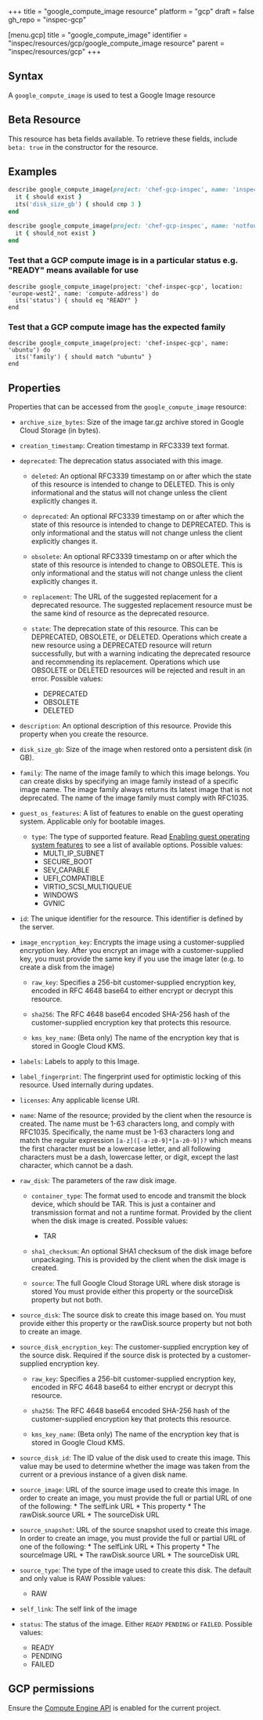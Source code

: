 +++
title = "google_compute_image resource"
platform = "gcp"
draft = false
gh_repo = "inspec-gcp"

[menu.gcp]
title = "google_compute_image"
identifier = "inspec/resources/gcp/google_compute_image resource"
parent = "inspec/resources/gcp"
+++

## Syntax

A `google_compute_image` is used to test a Google Image resource


## Beta Resource
This resource has beta fields available. To retrieve these fields, include `beta: true` in the constructor for the resource.

## Examples

```ruby
describe google_compute_image(project: 'chef-gcp-inspec', name: 'inspec-image') do
  it { should exist }
  its('disk_size_gb') { should cmp 3 }
end

describe google_compute_image(project: 'chef-gcp-inspec', name: 'notfound') do
  it { should_not exist }
end
```

### Test that a GCP compute image is in a particular status e.g. "READY" means available for use

    describe google_compute_image(project: 'chef-inspec-gcp', location: 'europe-west2', name: 'compute-address') do
      its('status') { should eq "READY" }
    end

### Test that a GCP compute image has the expected family

    describe google_compute_image(project: 'chef-inspec-gcp', name: 'ubuntu') do
      its('family') { should match "ubuntu" }
    end

## Properties

Properties that can be accessed from the `google_compute_image` resource:


  * `archive_size_bytes`: Size of the image tar.gz archive stored in Google Cloud Storage (in bytes).

  * `creation_timestamp`: Creation timestamp in RFC3339 text format.

  * `deprecated`: The deprecation status associated with this image.

    * `deleted`: An optional RFC3339 timestamp on or after which the state of this resource is intended to change to DELETED. This is only informational and the status will not change unless the client explicitly changes it.

    * `deprecated`: An optional RFC3339 timestamp on or after which the state of this resource is intended to change to DEPRECATED. This is only informational and the status will not change unless the client explicitly changes it.

    * `obsolete`: An optional RFC3339 timestamp on or after which the state of this resource is intended to change to OBSOLETE. This is only informational and the status will not change unless the client explicitly changes it.

    * `replacement`: The URL of the suggested replacement for a deprecated resource. The suggested replacement resource must be the same kind of resource as the deprecated resource.

    * `state`: The deprecation state of this resource. This can be DEPRECATED, OBSOLETE, or DELETED. Operations which create a new resource using a DEPRECATED resource will return successfully, but with a warning indicating the deprecated resource and recommending its replacement. Operations which use OBSOLETE or DELETED resources will be rejected and result in an error.
    Possible values:
      * DEPRECATED
      * OBSOLETE
      * DELETED

  * `description`: An optional description of this resource. Provide this property when you create the resource.

  * `disk_size_gb`: Size of the image when restored onto a persistent disk (in GB).

  * `family`: The name of the image family to which this image belongs. You can create disks by specifying an image family instead of a specific image name. The image family always returns its latest image that is not deprecated. The name of the image family must comply with RFC1035.

  * `guest_os_features`: A list of features to enable on the guest operating system. Applicable only for bootable images.

    * `type`: The type of supported feature. Read [Enabling guest operating system features](https://cloud.google.com/compute/docs/images/create-delete-deprecate-private-images#guest-os-features) to see a list of available options.
    Possible values:
      * MULTI_IP_SUBNET
      * SECURE_BOOT
      * SEV_CAPABLE
      * UEFI_COMPATIBLE
      * VIRTIO_SCSI_MULTIQUEUE
      * WINDOWS
      * GVNIC

  * `id`: The unique identifier for the resource. This identifier is defined by the server.

  * `image_encryption_key`: Encrypts the image using a customer-supplied encryption key.  After you encrypt an image with a customer-supplied key, you must provide the same key if you use the image later (e.g. to create a disk from the image)

    * `raw_key`: Specifies a 256-bit customer-supplied encryption key, encoded in RFC 4648 base64 to either encrypt or decrypt this resource.

    * `sha256`: The RFC 4648 base64 encoded SHA-256 hash of the customer-supplied encryption key that protects this resource.

    * `kms_key_name`: (Beta only) The name of the encryption key that is stored in Google Cloud KMS.

  * `labels`: Labels to apply to this Image.

  * `label_fingerprint`: The fingerprint used for optimistic locking of this resource. Used internally during updates.

  * `licenses`: Any applicable license URI.

  * `name`: Name of the resource; provided by the client when the resource is created. The name must be 1-63 characters long, and comply with RFC1035. Specifically, the name must be 1-63 characters long and match the regular expression `[a-z]([-a-z0-9]*[a-z0-9])?` which means the first character must be a lowercase letter, and all following characters must be a dash, lowercase letter, or digit, except the last character, which cannot be a dash.

  * `raw_disk`: The parameters of the raw disk image.

    * `container_type`: The format used to encode and transmit the block device, which should be TAR. This is just a container and transmission format and not a runtime format. Provided by the client when the disk image is created.
    Possible values:
      * TAR

    * `sha1_checksum`: An optional SHA1 checksum of the disk image before unpackaging. This is provided by the client when the disk image is created.

    * `source`: The full Google Cloud Storage URL where disk storage is stored You must provide either this property or the sourceDisk property but not both.

  * `source_disk`: The source disk to create this image based on. You must provide either this property or the rawDisk.source property but not both to create an image.

  * `source_disk_encryption_key`: The customer-supplied encryption key of the source disk. Required if the source disk is protected by a customer-supplied encryption key.

    * `raw_key`: Specifies a 256-bit customer-supplied encryption key, encoded in RFC 4648 base64 to either encrypt or decrypt this resource.

    * `sha256`: The RFC 4648 base64 encoded SHA-256 hash of the customer-supplied encryption key that protects this resource.

    * `kms_key_name`: (Beta only) The name of the encryption key that is stored in Google Cloud KMS.

  * `source_disk_id`: The ID value of the disk used to create this image. This value may be used to determine whether the image was taken from the current or a previous instance of a given disk name.

  * `source_image`: URL of the source image used to create this image. In order to create an image, you must provide the full or partial URL of one of the following:  * The selfLink URL * This property * The rawDisk.source URL * The sourceDisk URL

  * `source_snapshot`: URL of the source snapshot used to create this image.  In order to create an image, you must provide the full or partial URL of one of the following:  * The selfLink URL * This property * The sourceImage URL * The rawDisk.source URL * The sourceDisk URL

  * `source_type`: The type of the image used to create this disk. The default and only value is RAW
  Possible values:
    * RAW

  * `self_link`: The self link of the image

  * `status`: The status of the image. Either `READY` `PENDING` or `FAILED`.
  Possible values:
    * READY
    * PENDING
    * FAILED


## GCP permissions

Ensure the [Compute Engine API](https://console.cloud.google.com/apis/library/compute.googleapis.com/) is enabled for the current project.
